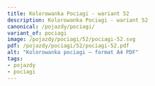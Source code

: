 ```yaml
---
title: Kolorowanka Pociagi - wariant 52
description: Kolorowanka Pociagi - wariant 52
canonical: /pojazdy/pociagi/
variant_of: pociagi
image: /pojazdy/pociagi/52/pociagi-52.svg
pdf: /pojazdy/pociagi/52/pociagi-52.pdf
alt: "Kolorowanka pociagi – format A4 PDF"
tags:
- pojazdy
- pociagi
---
```

